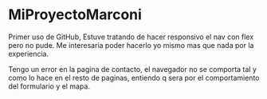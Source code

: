 # MiProyectoMarconi

Primer uso de GitHub, Estuve tratando de hacer responsivo el nav con flex pero no pude. Me interesaria poder hacerlo yo mismo mas que nada por la experiencia.

Tengo un error en la pagina de contacto, el navegador no se comporta tal y como lo hace en el resto de paginas, entiendo q sera por el comportamiento del formulario y el mapa.
